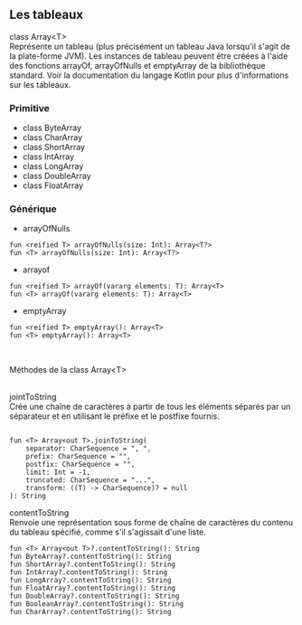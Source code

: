 ## Les tableaux

class Array\<T><br>
Représente un tableau (plus précisément un tableau Java lorsqu'il s'agit de la plate-forme JVM). Les instances de tableau peuvent être créées à l'aide des fonctions arrayOf, arrayOfNulls et emptyArray de la bibliothèque standard. Voir la documentation du langage Kotlin pour plus d'informations sur les tableaux.

### Primitive
- class ByteArray
- class CharArray
- class ShortArray
- class IntArray
- class LongArray
- class DoubleArray
- class FloatArray

### Générique
- arrayOfNulls
```
fun <reified T> arrayOfNulls(size: Int): Array<T?>
fun <T> arrayOfNulls(size: Int): Array<T?>

```
- arrayof
```
fun <reified T> arrayOf(vararg elements: T): Array<T>
fun <T> arrayOf(vararg elements: T): Array<T>
```
- emptyArray
```
fun <reified T> emptyArray(): Array<T>
fun <T> emptyArray(): Array<T>
```
<br>

Méthodes de la class Array\<T><br><br>

jointToString<br>
Crée une chaîne de caractères à partir de tous les éléments séparés par un séparateur et en utilisant le préfixe et le postfixe fournis.
```

fun <T> Array<out T>.joinToString(
    separator: CharSequence = ", ",
    prefix: CharSequence = "",
    postfix: CharSequence = "",
    limit: Int = -1,
    truncated: CharSequence = "...",
    transform: ((T) -> CharSequence)? = null
): String
```
contentToString<br>
Renvoie une représentation sous forme de chaîne de caractères du contenu du tableau spécifié, comme s'il s'agissait d'une liste.
```
fun <T> Array<out T>?.contentToString(): String
fun ByteArray?.contentToString(): String
fun ShortArray?.contentToString(): String
fun IntArray?.contentToString(): String
fun LongArray?.contentToString(): String
fun FloatArray?.contentToString(): String
fun DoubleArray?.contentToString(): String
fun BooleanArray?.contentToString(): String
fun CharArray?.contentToString(): String
```